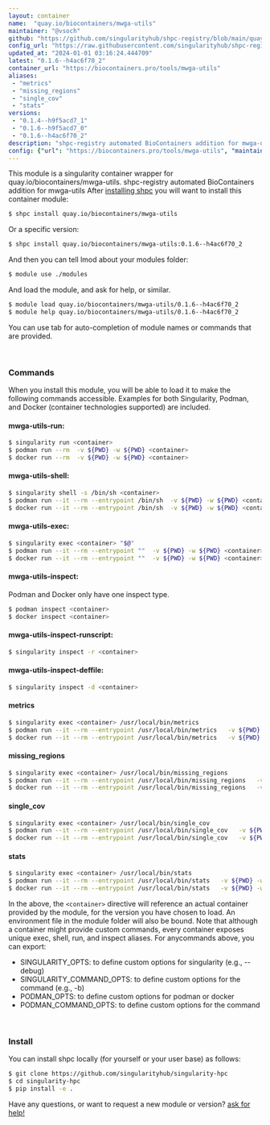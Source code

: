 ```yaml
---
layout: container
name:  "quay.io/biocontainers/mwga-utils"
maintainer: "@vsoch"
github: "https://github.com/singularityhub/shpc-registry/blob/main/quay.io/biocontainers/mwga-utils/container.yaml"
config_url: "https://raw.githubusercontent.com/singularityhub/shpc-registry/main/quay.io/biocontainers/mwga-utils/container.yaml"
updated_at: "2024-01-01 03:16:24.444709"
latest: "0.1.6--h4ac6f70_2"
container_url: "https://biocontainers.pro/tools/mwga-utils"
aliases:
 - "metrics"
 - "missing_regions"
 - "single_cov"
 - "stats"
versions:
 - "0.1.4--h9f5acd7_1"
 - "0.1.6--h9f5acd7_0"
 - "0.1.6--h4ac6f70_2"
description: "shpc-registry automated BioContainers addition for mwga-utils"
config: {"url": "https://biocontainers.pro/tools/mwga-utils", "maintainer": "@vsoch", "description": "shpc-registry automated BioContainers addition for mwga-utils", "latest": {"0.1.6--h4ac6f70_2": "sha256:72347643ba7d2208078cf35dd29c6cc6d8dbdde10a5fe2c7d2fa4906db8ff115"}, "tags": {"0.1.4--h9f5acd7_1": "sha256:ca2a396654fba41221c11e51d2d93badd69836bc605f9e634e600e69532e93f5", "0.1.6--h9f5acd7_0": "sha256:5959aac716b40fdd522cd6e7ac37333e17c1b269537902f370a552e7a7c9dc0d", "0.1.6--h4ac6f70_2": "sha256:72347643ba7d2208078cf35dd29c6cc6d8dbdde10a5fe2c7d2fa4906db8ff115"}, "docker": "quay.io/biocontainers/mwga-utils", "aliases": {"metrics": "/usr/local/bin/metrics", "missing_regions": "/usr/local/bin/missing_regions", "single_cov": "/usr/local/bin/single_cov", "stats": "/usr/local/bin/stats"}}
---
```


This module is a singularity container wrapper for quay.io/biocontainers/mwga-utils.
shpc-registry automated BioContainers addition for mwga-utils
After [installing shpc](#install) you will want to install this container module:


```bash
$ shpc install quay.io/biocontainers/mwga-utils
```

Or a specific version:

```bash
$ shpc install quay.io/biocontainers/mwga-utils:0.1.6--h4ac6f70_2
```

And then you can tell lmod about your modules folder:

```bash
$ module use ./modules
```

And load the module, and ask for help, or similar.

```bash
$ module load quay.io/biocontainers/mwga-utils/0.1.6--h4ac6f70_2
$ module help quay.io/biocontainers/mwga-utils/0.1.6--h4ac6f70_2
```

You can use tab for auto-completion of module names or commands that are provided.

<br>

### Commands

When you install this module, you will be able to load it to make the following commands accessible.
Examples for both Singularity, Podman, and Docker (container technologies supported) are included.

#### mwga-utils-run:

```bash
$ singularity run <container>
$ podman run --rm  -v ${PWD} -w ${PWD} <container>
$ docker run --rm  -v ${PWD} -w ${PWD} <container>
```

#### mwga-utils-shell:

```bash
$ singularity shell -s /bin/sh <container>
$ podman run --it --rm --entrypoint /bin/sh  -v ${PWD} -w ${PWD} <container>
$ docker run --it --rm --entrypoint /bin/sh  -v ${PWD} -w ${PWD} <container>
```

#### mwga-utils-exec:

```bash
$ singularity exec <container> "$@"
$ podman run --it --rm --entrypoint ""  -v ${PWD} -w ${PWD} <container> "$@"
$ docker run --it --rm --entrypoint ""  -v ${PWD} -w ${PWD} <container> "$@"
```

#### mwga-utils-inspect:

Podman and Docker only have one inspect type.

```bash
$ podman inspect <container>
$ docker inspect <container>
```

#### mwga-utils-inspect-runscript:

```bash
$ singularity inspect -r <container>
```

#### mwga-utils-inspect-deffile:

```bash
$ singularity inspect -d <container>
```


#### metrics

```bash
$ singularity exec <container> /usr/local/bin/metrics
$ podman run --it --rm --entrypoint /usr/local/bin/metrics   -v ${PWD} -w ${PWD} <container> -c " $@"
$ docker run --it --rm --entrypoint /usr/local/bin/metrics   -v ${PWD} -w ${PWD} <container> -c " $@"
```


#### missing_regions

```bash
$ singularity exec <container> /usr/local/bin/missing_regions
$ podman run --it --rm --entrypoint /usr/local/bin/missing_regions   -v ${PWD} -w ${PWD} <container> -c " $@"
$ docker run --it --rm --entrypoint /usr/local/bin/missing_regions   -v ${PWD} -w ${PWD} <container> -c " $@"
```


#### single_cov

```bash
$ singularity exec <container> /usr/local/bin/single_cov
$ podman run --it --rm --entrypoint /usr/local/bin/single_cov   -v ${PWD} -w ${PWD} <container> -c " $@"
$ docker run --it --rm --entrypoint /usr/local/bin/single_cov   -v ${PWD} -w ${PWD} <container> -c " $@"
```


#### stats

```bash
$ singularity exec <container> /usr/local/bin/stats
$ podman run --it --rm --entrypoint /usr/local/bin/stats   -v ${PWD} -w ${PWD} <container> -c " $@"
$ docker run --it --rm --entrypoint /usr/local/bin/stats   -v ${PWD} -w ${PWD} <container> -c " $@"
```



In the above, the `<container>` directive will reference an actual container provided
by the module, for the version you have chosen to load. An environment file in the
module folder will also be bound. Note that although a container
might provide custom commands, every container exposes unique exec, shell, run, and
inspect aliases. For anycommands above, you can export:

 - SINGULARITY_OPTS: to define custom options for singularity (e.g., --debug)
 - SINGULARITY_COMMAND_OPTS: to define custom options for the command (e.g., -b)
 - PODMAN_OPTS: to define custom options for podman or docker
 - PODMAN_COMMAND_OPTS: to define custom options for the command

<br>

### Install

You can install shpc locally (for yourself or your user base) as follows:

```bash
$ git clone https://github.com/singularityhub/singularity-hpc
$ cd singularity-hpc
$ pip install -e .
```

Have any questions, or want to request a new module or version? [ask for help!](https://github.com/singularityhub/singularity-hpc/issues)
